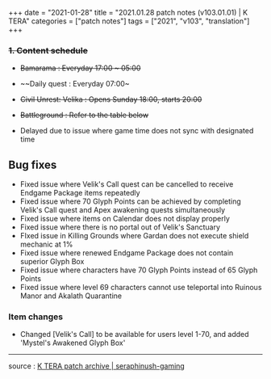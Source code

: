 +++
date = "2021-01-28"
title = "2021.01.28 patch notes (v103.01.01) | K TERA"
categories = ["patch notes"]
tags = ["2021", "v103", "translation"]
+++

### ~~1. Content schedule~~
- ~~Bamarama : Everyday 17:00 ~ 05:00~~
- ~~Daily quest : Everyday 07:00~
- ~~Civil Unrest: Velika : Opens Sunday 18:00, starts 20:00~~
- ~~Battleground : Refer to the table below~~

- Delayed due to issue where game time does not sync with designated time

## Bug fixes

- Fixed issue where Velik's Call quest can be cancelled to receive Endgame Package items repeatedly
- Fixed issue where 70 Glyph Points can be achieved by completing Velik's Call quest and Apex awakening quests simultaneously
- Fixed issue where items on Calendar does not display properly
- Fixed issue where there is no portal out of Velik's Sanctuary
- FIxed issue in Killing Grounds where Gardan does not execute shield mechanic at 1%
- Fixed issue where renewed Endgame Package does not contain superior Glyph Box
- Fixed issue where characters have 70 Glyph Points instead of 65 Glyph Points
- Fixed issue where level 69 characters cannot use teleportal into Ruinous Manor and Akalath Quarantine

### Item changes
- Changed [Velik's Call] to be available for users level 1-70, and added 'Mystel's Awakened Glyph Box'

----

source : [K TERA patch archive | seraphinush-gaming](/ko/patch/raw/2021/v103-01-01)
